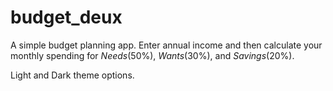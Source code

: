 # budget_deux

A simple budget planning app. Enter annual income and then calculate your monthly spending for *Needs*(50%), *Wants*(30%), and *Savings*(20%).

Light and Dark theme options.
